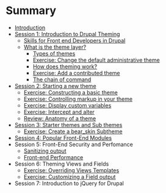 # Summary

* [Introduction](README.md)
* [Session 1: Introduction to Drupal Theming](introduction_to_drupal_theming.md)
   * [Skills for Front end Developers in Drupal](skills_for_front_end_developers_in_drupal.md)
   * [What is the theme layer?](what_is_the_theme_layer.md)
       * [Types of themes](types_of_themes.md)
       * [Exercise: Change the default administrative theme](exercise_change_the_default_administrative_theme.md)
       * [How does theming work?](how_does_theming_work.md)
       * [Exercise: Add a contributed theme](exercise_add_a_contributed_theme.md)
       * [The chain of command](the_chain_of_command.md)
* [Session 2: Starting a new theme](session_2_starting_a_new_theme.md)
   * [Exercise: Constructing a basic theme](exercise_constructing_a_basic_theme.md)
   * [Exercise: Controlling markup in your theme](exercise_controlling_markup_in_your_theme.md)
   * [Exercise: Display custom variables](exercise_display_custom_variables.md)
   * [Exercise: Intercept and alter](exercise_intercept_and_alter.md)
   * [Review: Anatomy of a theme](review_anatomy_of_a_theme.md)
* [Session 3: Starter themes and Sub themes](starter_themes_and_sub_themes.md)
   * [Exercise: Create a bear_skin Subtheme](exercise_create_a_bearskin_subtheme.md)
* [Session 4: Popular Front-End Modules](session_4_popular_front-end_modules.md)
* Session 5: Front-End Security and Perfomance
   * [Sanitizing output](sanitizing_output.md)
   * [Front-end Performance](front-end_performance.md)
* Session 6: Theming Views and Fields
   * [Exercise: Overriding Views Templates](overriding_views_templates.md)
   * [Exercise: Customizing a Field output](exercise_customizing_a_field_output.md)
* Session 7: Introduction to jQuery for Drupal


